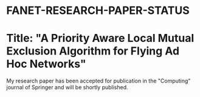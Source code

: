 # FANET-RESEARCH-PAPER-STATUS

# Title: "A Priority Aware Local Mutual Exclusion Algorithm for Flying Ad Hoc Networks"

My research paper has been accepted for publication in the "Computing" journal of Springer and will be shortly published.
